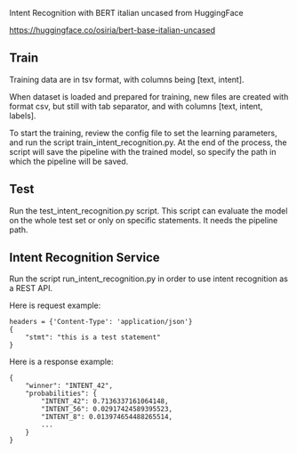 Intent Recognition with BERT italian uncased from HuggingFace 


https://huggingface.co/osiria/bert-base-italian-uncased

## Train
Training data are in tsv format, with columns being [text, intent].

When dataset is loaded and prepared for training, new files are created with format csv, but still with tab separator, and with columns [text, intent, labels].

To start the training, review the config file to set the learning parameters, and run the script train_intent_recognition.py.
At the end of the process, the script will save the pipeline with the trained model, so specify the path in which the pipeline will be saved.

## Test
Run the test_intent_recognition.py script. This script can evaluate the model on the whole test set or only on specific statements.
It needs the pipeline path.

## Intent Recognition Service
Run the script run_intent_recognition.py in order to use intent recognition as a REST API.

Here is request example:

    headers = {'Content-Type': 'application/json'}
    { 
        "stmt": "this is a test statement" 
    }

Here is a response example:

    {
        "winner": "INTENT_42",
        "probabilities": {
            "INTENT_42": 0.7136337161064148,
            "INTENT_56": 0.02917424589395523,
            "INTENT_8": 0.013974654488265514,
            ...
        }
    }